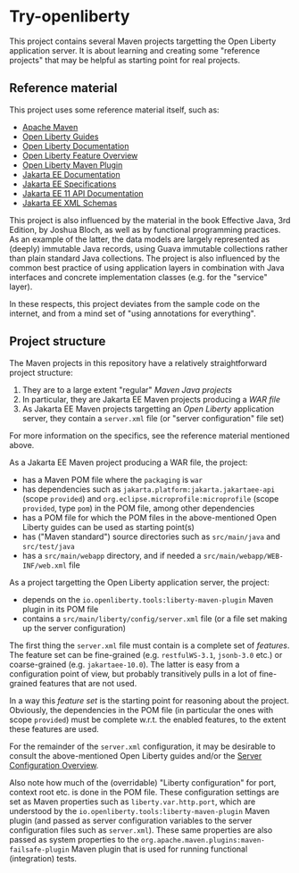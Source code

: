 # Try-openliberty

This project contains several Maven projects targetting the Open Liberty application server.
It is about learning and creating some "reference projects" that may be helpful as starting point for real projects.

## Reference material

This project uses some reference material itself, such as:
* [Apache Maven](https://maven.apache.org/)
* [Open Liberty Guides](https://openliberty.io/guides/)
* [Open Liberty Documentation](https://openliberty.io/docs/latest/overview.html)
* [Open Liberty Feature Overview](https://openliberty.io/docs/latest/reference/feature/feature-overview.html)
* [Open Liberty Maven Plugin](https://github.com/OpenLiberty/ci.maven)
* [Jakarta EE Documentation](https://jakarta.ee/learn/#documentation)
* [Jakarta EE Specifications](https://jakarta.ee/specifications/)
* [Jakarta EE 11 API Documentation](https://jakarta.ee/specifications/platform/11/apidocs/)
* [Jakarta EE XML Schemas](https://jakarta.ee/xml/ns/jakartaee/)

This project is also influenced by the material in the book Effective Java, 3rd Edition, by Joshua Bloch,
as well as by functional programming practices. As an example of the latter, the data models are largely represented
as (deeply) immutable Java records, using Guava immutable collections rather than plain standard Java collections.
The project is also influenced by the common best practice of using application layers in combination with Java interfaces
and concrete implementation classes (e.g. for the "service" layer).

In these respects, this project deviates from the sample code on the internet, and from a mind set of "using annotations for
everything".

## Project structure

The Maven projects in this repository have a relatively straightforward project structure:
1. They are to a large extent "regular" *Maven Java projects*
2. In particular, they are Jakarta EE Maven projects producing a *WAR file*
3. As Jakarta EE Maven projects targetting an *Open Liberty* application server, they contain a `server.xml` file (or "server configuration" file set)

For more information on the specifics, see the reference material mentioned above.

As a Jakarta EE Maven project producing a WAR file, the project:
* has a Maven POM file where the `packaging` is `war`
* has dependencies such as `jakarta.platform:jakarta.jakartaee-api` (scope `provided`) and `org.eclipse.microprofile:microprofile` (scope `provided`, type `pom`) in the POM file, among other dependencies
* has a POM file for which the POM files in the above-mentioned Open Liberty guides can be used as starting point(s)
* has ("Maven standard") source directories such as `src/main/java` and `src/test/java`
* has a `src/main/webapp` directory, and if needed a `src/main/webapp/WEB-INF/web.xml` file

As a project targetting the Open Liberty application server, the project:
* depends on the `io.openliberty.tools:liberty-maven-plugin` Maven plugin in its POM file
* contains a `src/main/liberty/config/server.xml` file (or a file set making up the server configuration)

The first thing the `server.xml` file must contain is a complete set of *features*. The feature set can be fine-grained
(e.g. `restfulWS-3.1`, `jsonb-3.0` etc.) or coarse-grained (e.g. `jakartaee-10.0`). The latter is easy from a configuration
point of view, but probably transitively pulls in a lot of fine-grained features that are not used.

In a way this *feature set* is the starting point for reasoning about the project. Obviously, the dependencies in the POM file
(in particular the ones with scope `provided`) must be complete w.r.t. the enabled features, to the extent these features are
used.

For the remainder of the `server.xml` configuration, it may be desirable to consult the above-mentioned Open Liberty guides
and/or the [Server Configuration Overview](https://openliberty.io/docs/latest/reference/config/server-configuration-overview.html).

Also note how much of the (overridable) "Liberty configuration" for port, context root etc. is done in the POM file.
These configuration settings are set as Maven properties such as `liberty.var.http.port`, which are understood by the
`io.openliberty.tools:liberty-maven-plugin` Maven plugin (and passed as server configuration variables to the server configuration
files such as `server.xml`). These same properties are also passed as system properties to the
`org.apache.maven.plugins:maven-failsafe-plugin` Maven plugin that is used for running functional (integration) tests.

